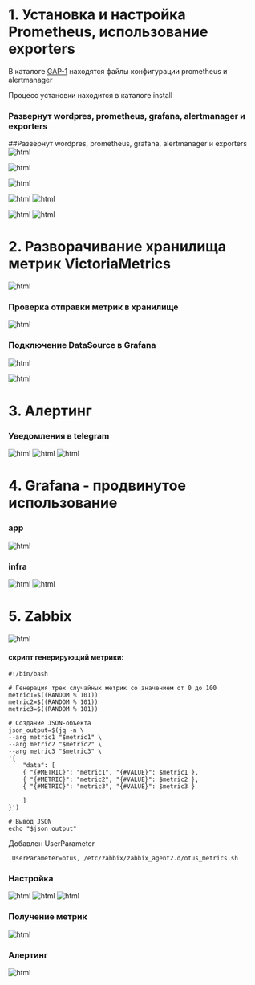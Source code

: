 # 1. Установка и настройка Prometheus, использование exporters

В каталоге [GAP-1](GAP-1) находятся файлы конфигурации prometheus и alertmanager

Процесс установки находится в каталоге install

### Развернут wordpres, prometheus, grafana, alertmanager и exporters

##Развернут wordpres, prometheus, grafana, alertmanager и exporters
![html](img/wp.JPG)


![html](img/prom.JPG)

![html](img/graf.JPG)

![html](img/graf2.JPG)
![html](img/graf3.JPG)

![html](img/alert.JPG)
![html](img/alert2.JPG)

# 2. Разворачивание хранилища метрик VictoriaMetrics
![html](img/vivtoria.JPG)

### Проверка отправки метрик в хранилище
![html](img/vivtoria3.JPG)

### Подключение DataSource в Grafana
![html](img/datasource.JPG)


![html](img/vivtoria2.JPG)

# 3. Алертинг
### Уведомления в telegram
![html](img/telegram-alerts.JPG)
![html](img/telegram-alerts2.JPG)
![html](img/telegram-alerts3.JPG)

# 4. Grafana - продвинутое использование

### app
![html](GAP-2/grafana-cms.JPG)
### infra
![html](GAP-2/grafana-infra.JPG)
![html](GAP-2/grafana-infra2.JPG)



# 5. Zabbix
![html](img/zabbix.JPG)

#### скрипт генерирующий метрики:

    #!/bin/bash

    # Генерация трех случайных метрик со значением от 0 до 100
    metric1=$((RANDOM % 101))
    metric2=$((RANDOM % 101))
    metric3=$((RANDOM % 101))

    # Создание JSON-объекта
    json_output=$(jq -n \
    --arg metric1 "$metric1" \
    --arg metric2 "$metric2" \
    --arg metric3 "$metric3" \
    '{
        "data": [
        { "{#METRIC}": "metric1", "{#VALUE}": $metric1 },
        { "{#METRIC}": "metric2", "{#VALUE}": $metric2 },
        { "{#METRIC}": "metric3", "{#VALUE}": $metric3 }

        ]
    }')

    # Вывод JSON
    echo "$json_output"

Добавлен UserParameter

     UserParameter=otus, /etc/zabbix/zabbix_agent2.d/otus_metrics.sh


### Настройка 
![html](img/zabbix-discovery.JPG)
![html](img/zabbix-itemprototype.JPG)
![html](img/zabbix-tryggerprototype.JPG)

### Получение метрик
![html](img/lld-metrics.JPG)

### Алертинг
![html](img/telegram-alerts-zabbix.JPG)
